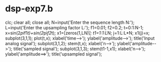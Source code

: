 # dsp-exp7.b
clc;
clear all;
close all;
N=input('Enter the sequence length N:');
L=input('Enter the upsampling factor L:');
f1=0.01;
f2=0.2;
t=0:1:N-1;
x=sin(2*pi*f1*t)+sin(2*pi*f2*t);
x1=[zeros(1,L*N)];
t1=1:1:L*N;
j=1:L:L*N;
x1(j)=x;
subplot(3,1,1);
plot(t,x);
xlabel('time-->');
ylabel('amplitude-->');
title('Input analog signal');
subplot(3,1,2);
stem(t,x);
xlabel('n-->');
ylabel('amplitude-->');
title('sampled signal');
subplot(3,1,3);
stem(t1-1,x1);
xlabel('n-->');
ylabel('amplitude==>');
title('upsampled signal');
